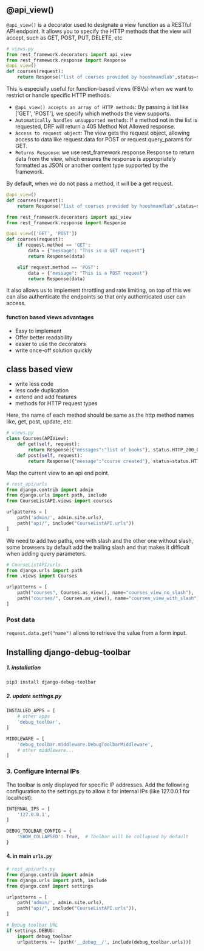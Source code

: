 ## @api_view()

`@api_view()` is a decorator used to designate a view function as a RESTful API endpoint. It allows you to specify the HTTP methods that the view will accept, such as GET, POST, PUT, DELETE, etc

```py
# views.py
from rest_framework.decorators import api_view
from rest_framework.response import Response
@api_view()
def courses(request):
    return Response("list of courses provided by hooshmandlab",status=status.HTTP_200_OK)
```

This is especially useful for function-based views (FBVs) when we want to restrict or handle specific HTTP methods.

- `@api_view() accepts an array of HTTP methods`: By passing a list like ['GET', 'POST'], we specify which methods the view supports.
- `Automatically handles unsupported methods`: If a method not in the list is requested, DRF will return a 405 Method Not Allowed response.
- `Access to request object`: The view gets the request object, allowing access to data like request.data for POST or request.query_params for GET.
- `Returns Response`: we use rest_framework.response.Response to return data from the view, which ensures the response is appropriately formatted as JSON or another content type supported by the framework.

By default, when we do not pass a method, it will be a get request.

```py
@api_view()
def courses(request):
    return Response("list of courses provided by hooshmandlab",status=status.HTTP_200_OK)
```

```py
from rest_framework.decorators import api_view
from rest_framework.response import Response

@api_view(['GET', 'POST'])
def courses(request):
    if request.method == 'GET':
        data = {"message": "This is a GET request"}
        return Response(data)

    elif request.method == 'POST':
        data = {"message": "This is a POST request"}
        return Response(data)

```

It also allows us to implement throttling and rate limiting, on top of this we can also authenticate the endpoints so that only authenticated user can access.

#### function based views advantages

- Easy to implement
- Offer better readability
- easier to use the decorators
- write once-off solution quickly

## class based view

- write less code
- less code duplication
- extend and add features
- methods for HTTP request types

Here, the name of each method should be same as the http method names like, get, post, update, etc.

```py
# views.py
class Courses(APIView):
    def get(self, request):
        return Response({"messages":"list of books"}, status.HTTP_200_OK)
    def post(self, request):
        return Response({"message":"course created"}, status=status.HTTP_200_OK)

```

Map the current view to an api end point.

```py
# rest_api/urls
from django.contrib import admin
from django.urls import path, include
from CourseListAPI.views import courses

urlpatterns = [
    path('admin/', admin.site.urls),
    path("api/", include("CourseListAPI.urls"))
]
```

We need to add two paths, one with slash and the other one without slash, some browsers by default add the trailing slash and that makes it difficult when adding query parameters.

```py
# CourseListAPI/urls
from django.urls import path
from .views import Courses

urlpatterns = [
    path("courses", Courses.as_view(), name="courses_view_no_slash"),
    path("courses/", Courses.as_view(), name="courses_view_with_slash"),
]
```

### Post data

`request.data.get("name")` allows to retrieve the value from a form input.

## Installing django-debug-toolbar

##### 1. installation

```sh
pip3 install django-debug-toolbar
```

##### 2. update settings.py

```py
INSTALLED_APPS = [
    # other apps
    'debug_toolbar',
]
```

```py
MIDDLEWARE = [
    'debug_toolbar.middleware.DebugToolbarMiddleware',
    # other middleware...
]
```

### 3. Configure Internal IPs

The toolbar is only displayed for specific IP addresses. Add the following configuration to the settings.py to allow it for internal IPs (like 127.0.0.1 for localhost):

```py
INTERNAL_IPS = [
    '127.0.0.1',
]
```

```py
DEBUG_TOOLBAR_CONFIG = {
    'SHOW_COLLAPSED': True,  # Toolbar will be collapsed by default
}
```

#### 4. in main `urls.py`

```py
# rest_api/urls.py
from django.contrib import admin
from django.urls import path, include
from django.conf import settings

urlpatterns = [
    path('admin/', admin.site.urls),
    path("api/", include("CourseListAPI.urls")),
]

# Debug toolbar URL
if settings.DEBUG:
    import debug_toolbar
    urlpatterns += [path('__debug__/', include(debug_toolbar.urls))]
```
